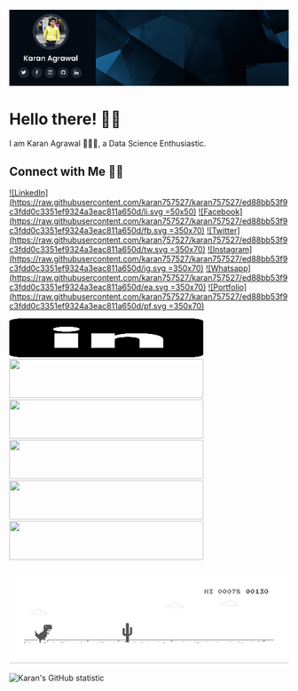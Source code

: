 [![MastHead](https://github.com/karan757527/karan757527/blob/master/Head.png?raw=true)](https://karan757527.github.io/portfolio/)

# Hello there! 👋🏻

I am Karan Agrawal 🙋🏻‍♂️, a Data Science Enthusiastic.


## Connect with Me 🤝🏻
[![LinkedIn](https://raw.githubusercontent.com/karan757527/karan757527/ed88bb53f9c3fdd0c3351ef9324a3eac811a650d/li.svg =50x50)](https://www.linkedin.com/in/agrawalkaran) [![Facebook](https://raw.githubusercontent.com/karan757527/karan757527/ed88bb53f9c3fdd0c3351ef9324a3eac811a650d/fb.svg =350x70)](https://www.facebook.com/karan757527) [![Twitter](https://raw.githubusercontent.com/karan757527/karan757527/ed88bb53f9c3fdd0c3351ef9324a3eac811a650d/tw.svg =350x70)](https://https//twitter.com/KaranAg27879751) [![Instagram](https://raw.githubusercontent.com/karan757527/karan757527/ed88bb53f9c3fdd0c3351ef9324a3eac811a650d/ig.svg =350x70)](https://www.instagram.com/fr_er_karan/) [![Whatsapp](https://raw.githubusercontent.com/karan757527/karan757527/ed88bb53f9c3fdd0c3351ef9324a3eac811a650d/ea.svg =350x70)](https://wa.me/qr/MN2XMVPA3PPRM1) [![Portfolio](https://raw.githubusercontent.com/karan757527/karan757527/ed88bb53f9c3fdd0c3351ef9324a3eac811a650d/pf.svg =350x70)](https://karan757527.github.io/portfolio/)


<img src="https://raw.githubusercontent.com/karan757527/karan757527/ed88bb53f9c3fdd0c3351ef9324a3eac811a650d/li.svg" alt="" width="350" height="70">
<img src="" alt="" width="350" height="70">
<img src="" alt="" width="350" height="70">
<img src="" alt="" width="350" height="70">
<img src="" alt="" width="350" height="70">
<img src="" alt="" width="350" height="70">



![Dino](https://raw.githubusercontent.com/praveenscience/praveenscience/master/dino.gif)

![Karan's GitHub statistic](https://github-readme-stats.vercel.app/api?username=karan757527&show_icons=true)
